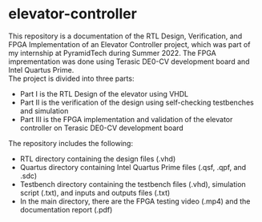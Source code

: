 # elevator-controller
This repository is a documentation of the RTL Design, Verification, and FPGA Implementation of an Elevator Controller project, which was part of my internship at PyramidTech during Summer 2022. The FPGA imprementation was done using Terasic DE0-CV development board and Intel Quartus Prime.  
The project is divided into three parts:  
  - Part I is the RTL Design of the elevator using VHDL  
  - Part II is the verification of the design using self-checking testbenches and simulation  
  - Part III is the FPGA implementation and validation of the elevator controller on Terasic DE0-CV development board  

The repository includes the following:  
  - RTL directory containing the design files (.vhd)  
  - Quartus directory containing Intel Quartus Prime files (.qsf, .qpf, and .sdc)  
  - Testbench directory containing the testbench files (.vhd), simulation script (.txt), and inputs and outputs files (.txt)  
  - In the main directory, there are the FPGA testing video (.mp4) and the documentation report (.pdf)  

